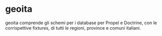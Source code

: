 geoita
======

geoita comprende gli schemi per i database per Propel e Doctrine, con le corrispettive
fixtures, di tutti le regioni, province e comuni italiani.

